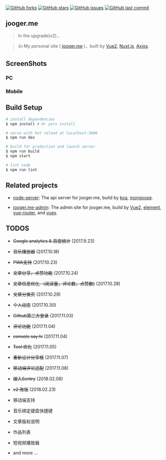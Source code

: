 [![GitHub forks](https://img.shields.io/github/forks/jo0ger/jooger.me.svg?label=Fork&style=flat-square)](https://github.com/jo0ger/jooger.me/network)
[![GitHub stars](https://img.shields.io/github/stars/jo0ger/jooger.me.svg?label=Stars&style=flat-square)](https://github.com/jo0ger/jooger.me/stargazers)
[![GitHub issues](https://img.shields.io/github/issues/jo0ger/jooger.me.svg?style=flat-square)](https://github.com/jo0ger/jooger.me/issues)
[![GitHub last commit](https://img.shields.io/github/last-commit/jo0ger/jooger.me.svg?style=flat-square)](https://github.com/jo0ger/jooger.me/commits/master)

## jooger.me

> In the upgrade(v2)...

> 👍 My personal site ( [jooger.me](https://jooger.me) )，built by [Vue2](https://github.com/vuejs/vue), [Nuxt.js](https://github.com/nuxt/nuxt.js), [Axios](https://github.com/axios/axios).

## ScreenShots

### PC

### Mobile

## Build Setup

``` bash
# install dependencies
$ npm install # Or yarn install

# serve with hot reload at localhost:3000
$ npm run dev

# build for production and launch server
$ npm run build
$ npm start

# lint code
$ npm run lint
```

## Related projects

- [node-server](https://github.com/jo0ger/node-server): The api server for jooger.me, build by [koa](https://github.com/koajs/koa), [mongoose](https://github.com/Automattic/mongoose).

- [jooger.me-admin](https://github.com/jo0ger/jooger.me-admin): The admin site for jooger.me, build by [Vue2](https://github.com/vuejs/vue), [element](https://github.com/ElemeFE/element), [vue-router](https://github.com/vuejs/vue-router), and [vuex](https://github.com/vuejs/vuex).


## TODOS

- ~~Google analytics & 百度统计~~ (2017.9.23)

- ~~音乐播放器~~ (2017.10.18)

- ~~PWA支持~~ (2017.10.23)

- ~~文章分享，点赞功能~~ (2017.10.24)

- ~~文章信息优化 （阅读量，评论数，点赞数)~~ (2017.10.28)

- ~~文章分类页~~ (2017.10.29)

- ~~个人动态~~ (2017.10.30)

- ~~Github第三方登录~~ (2017.11.03)

- ~~评论功能~~ (2017.11.04)

- ~~console say hi~~ (2017.11.04)

- ~~Tool 优化~~ (2017.11.05)

- ~~重新设计分享框~~ (2017.11.07)

- ~~移动端评论适配~~ (2017.11.08)

- ~~接入Sentry~~ (2018.02.08)

- ~~v2 改版~~ (2018.02.23)

- 移动端支持

- 音乐绑定键盘快捷键

- 文章版权说明

- 作品列表

- 短视频播放器

- and more ...